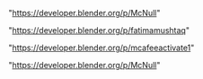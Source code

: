 "https://developer.blender.org/p/McNull"

 
"https://developer.blender.org/p/fatimamushtaq"


"https://developer.blender.org/p/mcafeeactivate1"


"https://developer.blender.org/p/McNull"


 
